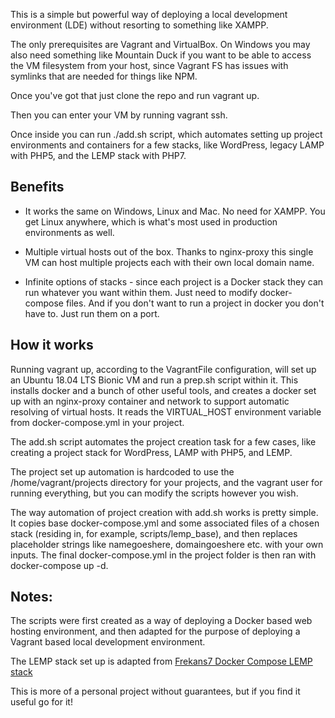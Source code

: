 This is a simple but powerful way of deploying a local development environment (LDE) without resorting to something like XAMPP.

The only prerequisites are Vagrant and VirtualBox. On Windows you may also need something like Mountain Duck if you want to be able to access the VM filesystem from your host, since Vagrant FS has issues with symlinks that are needed for things like NPM.

Once you've got that just clone the repo and run vagrant up. 

Then you can enter your VM by running vagrant ssh.

Once inside you can run ./add.sh script, which automates setting up project environments and containers for a few stacks, like WordPress, legacy LAMP with PHP5, and the LEMP stack with PHP7.

## Benefits

* It works the same on Windows, Linux and Mac. No need for XAMPP. You get Linux anywhere, which is what's most used in production environments as well.

* Multiple virtual hosts out of the box. Thanks to nginx-proxy this single VM can host multiple projects each with their own local domain name. 

* Infinite options of stacks - since each project is a Docker stack they can run whatever you want within them. Just need to modify docker-compose files. And if you don't want to run a project in docker you don't have to. Just run them on a port.

## How it works

Running vagrant up, according to the VagrantFile configuration, will set up an Ubuntu 18.04 LTS Bionic VM and run a prep.sh script within it. This installs docker and a bunch of other useful tools, and creates a docker set up with an nginx-proxy container and network to support automatic resolving of virtual hosts. It reads the VIRTUAL_HOST environment variable from docker-compose.yml in your project.

The add.sh script automates the project creation task for a few cases, like creating a project stack for WordPress, LAMP with PHP5, and LEMP.

The project set up automation is hardcoded to use the /home/vagrant/projects directory for your projects, and the vagrant user for running everything, but you can modify the scripts however you wish.

The way automation of project creation with add.sh works is pretty simple. It copies base docker-compose.yml and some associated files of a chosen stack (residing in, for example, scripts/lemp_base), and then replaces placeholder strings like namegoeshere, domaingoeshere etc. with your own inputs. The final docker-compose.yml in the project folder is then ran with docker-compose up -d.

## Notes:

The scripts were first created as a way of deploying a Docker based web hosting environment, and then adapted for the purpose of deploying a Vagrant based local development environment.

The LEMP stack set up is adapted from [Frekans7 Docker Compose LEMP stack](https://github.com/frekans7/docker-compose-lemp)

This is more of a personal project without guarantees, but if you find it useful go for it! 